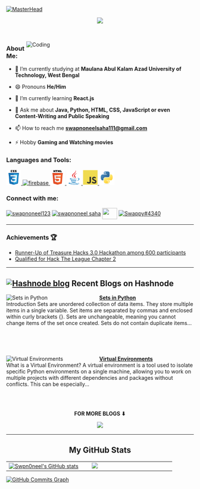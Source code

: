 [![MasterHead](https://github.com/Swpn0neel/Swpn0neel/blob/main/Banner0.png)](https://github.com/Swpn0neel)


<!-- <h2 align="center">Hi 👋, I'm Swapnoneel Saha</h2>
<h4 align="center">A passionate Front-End Developer and Open-Source Enthusiast</h4> -->
<p align="center"><img src="https://readme-typing-svg.herokuapp.com/?font=Mitr&color=E88335&size=20&center=true&vCenter=true&lines=Welcome+to+my+Profile+!!;I+am+open-minded+and+eager+to+learn;Interested+in+anything+Tech...;Have+a+nice+day+ahead+!!"></p>

<br>

<img align="right" alt="Coding" width="450" src="https://github.com/Swpn0neel/Swpn0neel/blob/main/img.png"></img>


<h3 align="left">About Me:</h3>

- 🔭 I’m currently studying at **Maulana Abul Kalam Azad University of Technology, West Bengal**

- 😄 Pronouns **He/Him**

- 🌱 I’m currently learning **React.js**

- 💬 Ask me about **Java, Python, HTML, CSS, JavaScript or even Content-Writing and Public Speaking**

- 📫 How to reach me **swapnoneelsaha111@gmail.com**

- ⚡ Hobby **Gaming and Watching movies**


<h3 align="left">Languages and Tools:</h3>
<p align="left"> <a href="https://www.w3schools.com/css/" target="_blank" rel="noreferrer"> <img src="https://raw.githubusercontent.com/devicons/devicon/master/icons/css3/css3-original-wordmark.svg" alt="css3" width="40" height="40"/> </a> <a href="https://firebase.google.com/" target="_blank" rel="noreferrer"> <img src="https://www.vectorlogo.zone/logos/firebase/firebase-icon.svg" alt="firebase" width="40" height="40"/> </a> <a href="https://www.w3.org/html/" target="_blank" rel="noreferrer"> <img src="https://raw.githubusercontent.com/devicons/devicon/master/icons/html5/html5-original-wordmark.svg" alt="html5" width="40" height="40"/> </a> <a href="https://www.java.com" target="_blank" rel="noreferrer"> <img src="https://raw.githubusercontent.com/devicons/devicon/master/icons/java/java-original.svg" alt="java" width="40" height="40"/> </a> <a href="https://developer.mozilla.org/en-US/docs/Web/JavaScript" target="_blank" rel="noreferrer"> <img src="https://raw.githubusercontent.com/devicons/devicon/master/icons/javascript/javascript-original.svg" alt="javascript" width="40" height="40"/> </a> <a href="https://www.python.org" target="_blank" rel="noreferrer"> <img src="https://raw.githubusercontent.com/devicons/devicon/master/icons/python/python-original.svg" alt="python" width="40" height="40"/> </a> </p>


<h3 align="left">Connect with me:</h3>
<p align="left">
  <a href="https://twitter.com/swapnoneel123" target="blank"><img align="center" src="https://raw.githubusercontent.com/rahuldkjain/github-profile-readme-generator/master/src/images/icons/Social/twitter.svg" alt="swapnoneel123" height="30" width="40" /></a>
  <a href="https://www.linkedin.com/in/swapnoneel-saha-14a3161b6" target="blank"><img align="center" src="https://raw.githubusercontent.com/rahuldkjain/github-profile-readme-generator/master/src/images/icons/Social/linked-in-alt.svg" alt="swapnoneel saha" height="30" width="40" /></a>
  <a href="https://hashnode.com/@Swapn0neel" target="blank"><img align="center" src="https://github.com/Swpn0neel/Swpn0neel/blob/main/hashnode.svg" height="30" width="40" /></a>
  <a href="https://discord.gg/Swappy#4340" target="blank"><img align="center" src="https://raw.githubusercontent.com/rahuldkjain/github-profile-readme-generator/master/src/images/icons/Social/discord.svg" alt="Swappy#4340" height="30" width="40" /></a>
</p>
<hr>


<h3 align="left">Achievements 🏆</h3> 

- <a href="https://certificate.givemycertificate.com/c/95ff1f21-b87c-4fb0-b911-6ef59dbad9a6" /> Runner-Up of Treasure Hacks 3.0 Hackathon among 600 participants</a>
- <a href="https://hack-the-league-chapter-2.devpost.com/?ref_feature=challenge&ref_medium=your-open-hackathons&ref_content=Recently+ended" /> Qualified for Hack The League Chapter 2


<hr>
<h2> <a href="https://swapnoneel.hashnode.dev/"><img src="https://github.com/Swpn0neel/Swpn0neel/blob/main/hashnodelogo.png" title="Hashnode" alt="Hashnode blog" width="25"/></a> Recent Blogs on Hashnode </h2>
  
<!-- HASHNODE_BLOG:START -->
<p align="left">
<a href="https://swapnoneel.hashnode.dev/sets-in-python" title="Sets in Python"><img src="https://cdn.hashnode.com/res/hashnode/image/upload/v1674921373638/0fdb5f78-bd54-4eff-8ec4-68ffafb9e30a.png" alt="Sets in Python" width="250px" align="left" /></a>
<a href="https://swapnoneel.hashnode.dev/sets-in-python" title="Sets in Python"><strong>Sets in Python</strong></a>
<br/> Introduction
Sets are unordered collection of data items. They store multiple items in a single variable. Set items are separated by commas and enclosed within curly brackets {}. Sets are unchangeable, meaning you cannot change items of the set once created. Sets do not contain duplicate items... </p> <br> <br> <br>

<p align="left">
<a href="https://swapnoneel.hashnode.dev//virtual-environments" title="Virtual Environments"><img src="https://cdn.hashnode.com/res/hashnode/image/upload/v1674921802429/dcfb12a5-0142-490a-a6c0-dd45f38dc8c5.png" alt="Virtual Environments" width="250px" align="left" /></a>
<a href="https://swapnoneel.hashnode.dev//virtual-environments" title="Virtual Environments"><strong>Virtual Environments</strong></a>
<br/> What is a Virtual Environment? A virtual environment is a tool used to isolate specific Python environments on a single machine, allowing you to work on multiple projects with different dependencies and packages without conflicts. This can be especially... </p> <br/> <br/>
<!-- HASHNODE_BLOG:END -->


<div align="center">
<p align="center"><b>FOR MORE BLOGS ⬇</b></p>
<p><a href="https://swapnoneel.hashnode.dev/"><img src="https://img.shields.io/badge/Hashnode-2962FF?style=for-the-badge&logo=hashnode&logoColor=white"></a></p>
</div>
 
 <hr>
 

<h2 align="center">My GitHub Stats</h2>
  </div>
  <div align="center">
    <table>
      <tr>
        <td width="45%">
          <a href="http://www.github.com/Swpn0neel"><img src="https://github-readme-stats.vercel.app/api?username=Swpn0neel&show_icons=true&hide=&count_private=true&title_color=0891b2&text_color=ffffff&icon_color=0891b2&bg_color=1c1917&hide_border=true&show_icons=true" alt="Swpn0neel's GitHub stats" /></a> 
        </td>
        <td width="45%">
          <a href="http://www.github.com/Swpn0neel"><img src="https://github-readme-streak-stats.herokuapp.com/?user=Swpn0neel&stroke=ffffff&background=1c1917&ring=0891b2&fire=0891b2&currStreakNum=ffffff&currStreakLabel=0891b2&sideNums=ffffff&sideLabels=ffffff&dates=ffffff&hide_border=true" /></a>
    </table>
      </div>
      <a href="http://www.github.com/Swapn0neel"><img src="https://github-readme-activity-graph.cyclic.app/graph?username=Swpn0neel&theme=merko&bg_color=1c1917&color=ffffff&line=0891b2&point=ffffff&area_color=1c1917&area=true&hide_border=true&custom_title=GitHub%20Commits%20Graph" alt="GitHub Commits Graph" /></a>
    </td>
  </tr>


